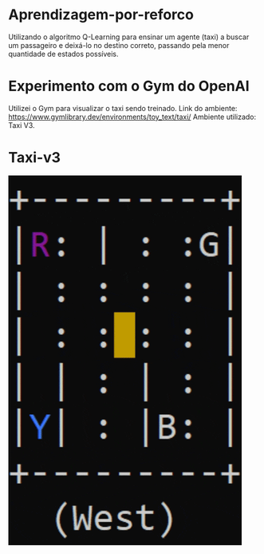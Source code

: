 # Aprendizagem-por-reforco
Utilizando o algoritmo Q-Learning para ensinar um agente (taxi) a buscar um passageiro e deixá-lo no destino correto, passando pela menor quantidade de estados possíveis.

# Experimento com o Gym do OpenAI
Utilizei o Gym para visualizar o taxi sendo treinado.
Link do ambiente: https://www.gymlibrary.dev/environments/toy_text/taxi/
Ambiente utilizado: Taxi V3.

# Taxi-v3
![Taxi navigation](https://github.com/Gabriel-Gouveia/Aprendizagem-por-reforco/blob/main/taxi%20navigation.gif "O taxi aprende a buscar e deixar o passageiro por meio do aprendizado por reforço")
